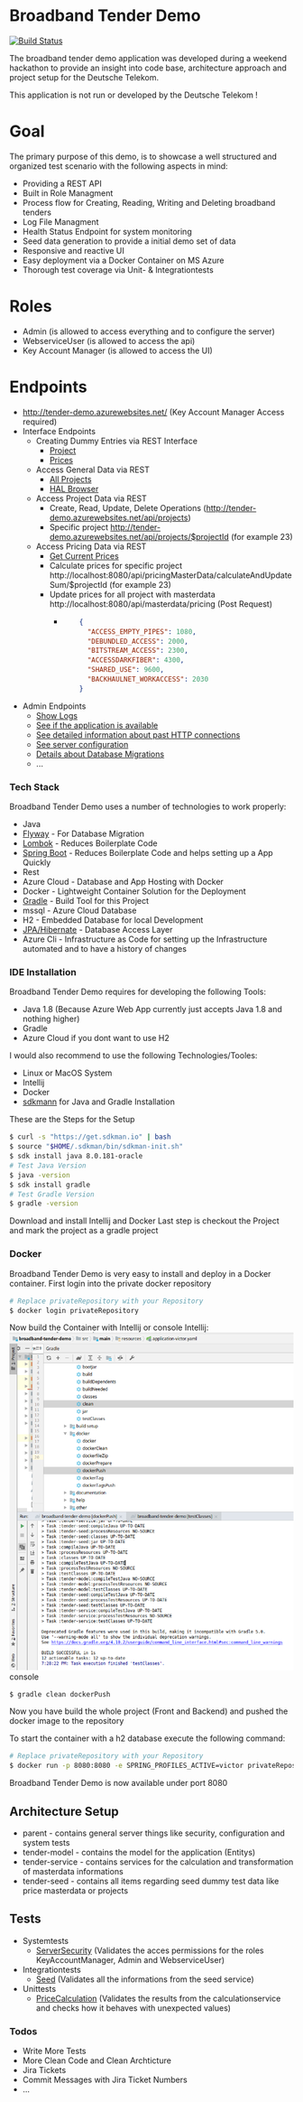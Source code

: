 # Broadband Tender Demo

[![Build Status](https://travis-ci.org/joemccann/dillinger.svg?branch=master)](https://travis-ci.org/joemccann/dillinger)

The broadband tender demo application was developed during a weekend hackathon to provide an insight into code base, architecture approach and project setup for the Deutsche Telekom. 

This application is not run or developed by the Deutsche Telekom !

# Goal

The primary purpose of this demo, is to showcase a well structured and organized test scenario with the following aspects in mind:

- Providing a REST API
- Built in Role Managment
- Process flow for Creating, Reading, Writing and Deleting broadband tenders 
- Log File Managment
- Health Status Endpoint for system monitoring
- Seed data generation to provide a initial demo set of data
- Responsive and reactive UI 
- Easy deployment via a Docker Container on MS Azure 
- Thorough test coverage via Unit- & Integrationtests
# Roles
* Admin (is allowed to access everything and to configure the server)
* WebserviceUser (is allowed to access the api)
* Key Account Manager (is allowed to access the UI)
# Endpoints
* http://tender-demo.azurewebsites.net/ (Key Account Manager Access required)
* Interface Endpoints
    * Creating Dummy Entries via REST Interface
        * [Project](http://tender-demo.azurewebsites.net/api/seed/projects)
        * [Prices](http://tender-demo.azurewebsites.net/api/seed/prices)
    * Access General Data via REST
        * [All Projects](http://tender-demo.azurewebsites.net/api/projects)
        * [HAL Browser](http://tender-demo.azurewebsites.net/api/repositories/browser/index.html#/api/repositories)
    * Access Project Data via REST
        * Create, Read, Update, Delete Operations (http://tender-demo.azurewebsites.net/api/projects)
        * Specific project http://tender-demo.azurewebsites.net/api/projects/$projectId (for example 23)
    * Access Pricing Data via REST 
        * [Get Current Prices](http://localhost:8080/api/masterdata/pricing)
        * Calculate prices for specific project http://localhost:8080/api/pricingMasterData/calculateAndUpdateSum/$projectId (for example 23)
        * Update prices for all project with masterdata http://localhost:8080/api/masterdata/pricing (Post Request)
            *   ```json
                    {
                      "ACCESS_EMPTY_PIPES": 1080,
                      "DEBUNDLED_ACCESS": 2000,
                      "BITSTREAM_ACCESS": 2300,
                      "ACCESSDARKFIBER": 4300,
                      "SHARED_USE": 9600,
                      "BACKHAULNET_WORKACCESS": 2030
                    }
                ```
* Admin Endpoints
    * [Show Logs](http://tender-demo.azurewebsites.net/actuator/logfile)
    * [See if the application is available](https://tender-demo.azurewebsites.net/actuator/health)
    * [See detailed information about past HTTP connections](https://tender-demo.azurewebsites.net/actuator/httptrace)
    * [See server configuration](https://tender-demo.azurewebsites.net/actuator/configprops)
    * [Details about Database Migrations](https://tender-demo.azurewebsites.net/actuator/flyway)
    * ...
### Tech Stack

Broadband Tender Demo uses a number of technologies to work properly:

* Java
* [Flyway](https://flywaydb.org/) - For Database Migration
* [Lombok](https://projectlombok.org/) - Reduces Boilerplate Code 
* [Spring Boot](http://spring.io/projects/spring-boot) - Reduces Boilerplate Code and helps setting up a App Quickly
* Rest
* Azure Cloud - Database and App Hosting with Docker
* Docker - Lightweight Container Solution for the Deployment
* [Gradle](https://gradle.org/) - Build Tool for this Project
* mssql - Azure Cloud Database
* H2 - Embedded Database for local Development
* [JPA/Hibernate](http://spring.io/projects/spring-data-jpa) - Database Access Layer
* Azure Cli - Infrastructure as Code for setting up the Infrastructure automated and to have a history of changes

### IDE Installation

Broadband Tender Demo requires for developing the following Tools:
* Java 1.8 (Because Azure Web App currently just accepts Java 1.8 and nothing higher) 
* Gradle
* Azure Cloud if you dont want to use H2

I would also recommend to use the following Technologies/Tooles:
* Linux or MacOS System
* Intellij
* Docker
* [sdkmann](https://sdkman.io/) for Java and Gradle Installation 

These are the Steps for the Setup

```sh
$ curl -s "https://get.sdkman.io" | bash
$ source "$HOME/.sdkman/bin/sdkman-init.sh"
$ sdk install java 8.0.181-oracle
# Test Java Version
$ java -version
$ sdk install gradle
# Test Gradle Version
$ gradle -version
```
Download and install Intellij and Docker
Last step is checkout the Project and mark the project as a gradle project

### Docker
Broadband Tender Demo is very easy to install and deploy in a Docker container.
First login into the private docker repository
```sh
# Replace privateRepository with your Repository
$ docker login privateRepository
```
Now build the Container with Intellij or console
Intellij:
![N|Solid](https://github.com/VictorGetz/broadband-tender-demo/blob/master/documentation/installation/GradleDockerBuild.png?raw=true)
console
```sh
$ gradle clean dockerPush
```
Now you have build the whole project (Front and Backend) and pushed the docker image to the repository

To start the container with a h2 database execute the following command:

```sh
# Replace privateRepository with your Repository
$ docker run -p 8080:8080 -e SPRING_PROFILES_ACTIVE=victor privateRepository/broadband-tender-demo
```

Broadband Tender Demo is now available under port 8080

## Architecture Setup
* parent - contains general server things like security, configuration and system tests
* tender-model - contains the model for the application (Entitys)
* tender-service - contains services for the calculation and transformation of masterdata informations
* tender-seed - contains all items regarding seed dummy test data like price masterdata or projects 
## Tests
* Systemtests
    * [ServerSecurity](https://github.com/VictorGetz/broadband-tender-demo/blob/master/src/test/java/com/impresssol/broadband/server/security/ServerSecurityConfigTestIT.java) (Validates the acces permissions for the roles KeyAccountManager, Admin and WebserviceUser)
* Integrationtests
    * [Seed](https://github.com/VictorGetz/broadband-tender-demo/blob/master/tender-seed/src/test/java/com/impresssol/broadband/seed/SeedDataFactoryTestIT.java) (Validates all the informations from the seed service)
* Unittests
    * [PriceCalculation](https://github.com/VictorGetz/broadband-tender-demo/blob/master/tender-service/src/test/java/com/impresssol/broadband/service/calculation/PriceCalculationServiceTest.java) (Validates the results from the calculationservice and checks how it behaves with unexpected values)
### Todos

 - Write More Tests
 - More Clean Code and Clean Archticture
 - Jira Tickets
 - Commit Messages with Jira Ticket Numbers
 - ...
